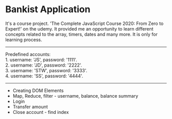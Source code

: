 # Bankist Application

It's a course project. 'The Complete JavaScript Course 2020: From Zero to Expert!' on the udemy. It provided me an opportunity to learn different concepts related to the array, timers, dates and many more. It is only for learning process.

<hr>
Predefined accounts:<br>
1. username: 'JS',  password: '1111'.<br>
2. username: 'JD',  password: '2222'.<br>
3. username: 'STW',  password: '3333'.<br>
4. username: 'SS',  password: '4444'.<br>
<hr>

- Creating DOM Elements
- Map, Reduce, filter - username, balance, balance summary
- Login
- Transfer amount 
- Close account - find index
